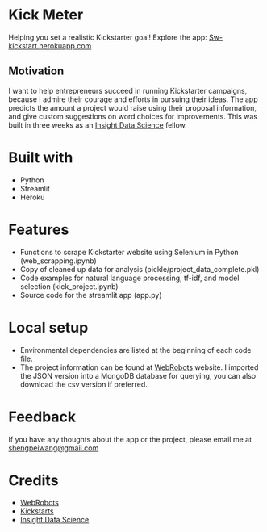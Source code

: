 # Kick Meter
Helping you set a realistic Kickstarter goal! Explore the app: [Sw-kickstart.herokuapp.com](https://sw-kickstart.herokuapp.com)

## Motivation
I want to help entrepreneurs succeed in running Kickstarter campaigns, because I admire their courage and efforts in pursuing their ideas. The app predicts the amount a project would raise using their proposal information, and give custom suggestions on word choices for improvements. This was built in three weeks as an [Insight Data Science](https://www.insightdatascience.com/) fellow. 

# Built with
- Python
- Streamlit
- Heroku

# Features
- Functions to scrape Kickstarter website using Selenium in Python (web_scrapping.ipynb)
- Copy of cleaned up data for analysis (pickle/project_data_complete.pkl)
- Code examples for natural language processing, tf-idf, and model selection (kick_project.ipynb)
- Source code for the streamlit app (app.py)

# Local setup
- Environmental dependencies are listed at the beginning of each code file.
- The project information can be found at [WebRobots](https://webrobots.io/kickstarter-datasets/) website. I imported the JSON version into a MongoDB database for querying, you can also download the csv version if preferred.

# Feedback
If you have any thoughts about the app or the project, please email me at shengpeiwang@gmail.com

# Credits
- [WebRobots](https://webrobots.io/kickstarter-datasets/)
- [Kickstarts](https://www.kickstarter.com/)
- [Insight Data Science](https://www.insightdatascience.com/)


